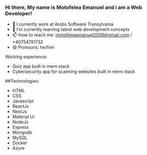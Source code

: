 ### Hi there, My name is Motofelea Emanuel and i am a Web Developer!


- 🔭 I currently work at Arobs Software Transylvania 
- 🌱 I’m currently learning latest web development concepts
- 📫 How to reach me: motofeleaemanuel2009@gmail.com / +40754791732
- 😄 Pronouns: he/him

Working experience: 
- Quiz app built in mern stack
- Cybersecurity app for scanning websites built in mern stack

##Technologies:
- HTML
- CSS
- Javascript
- ReactJs
- NextJs
- Material Ui
- NodeJs
- Express
- Mongodb
- MySQL
- Docker
- Azure
  

